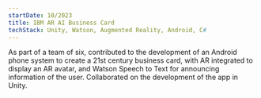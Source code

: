 ```yaml
---
startDate: 10/2023
title: IBM AR AI Business Card
techStack: Unity, Watson, Augmented Reality, Android, C#
---
```


As part of a team of six, contributed to the development of an Android phone system to create a 21st century
business card, with AR integrated to display an AR avatar, and Watson Speech to Text for announcing information
of the user. Collaborated on the development of the app in Unity.
